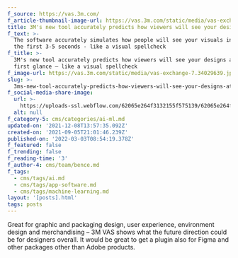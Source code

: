 ```yaml
---
f_source: https://vas.3m.com/
f_article-thumbnail-image-url: https://vas.3m.com/static/media/vas-exchange-7.34029639.jpg
title: 3M's new tool accurately predicts how viewers will see your designs
f_text: >-
  The software accurately simulates how people will see your visuals in the in
  the first 3-5 seconds - like a visual spellcheck
f_title: >-
  3M's new tool accurately predicts how viewers will see your designs at the
  first glance – like a visual spellcheck
f_image-url: https://vas.3m.com/static/media/vas-exchange-7.34029639.jpg
slug: >-
  3ms-new-tool-accurately-predicts-how-viewers-will-see-your-designs-at-the-first-glance-like-a-visual-spellcheck
f_social-media-share-image:
  url: >-
    https://uploads-ssl.webflow.com/62065e264f3132155f575139/62065e264f31322c9e575271_group%402x.2f12a6f9.jpg
  alt: null
f_category-5: cms/categories/ai-ml.md
updated-on: '2021-12-08T13:57:35.092Z'
created-on: '2021-09-05T21:01:46.239Z'
published-on: '2022-03-03T08:54:19.378Z'
f_featured: false
f_trending: false
f_reading-time: '3'
f_author-4: cms/team/bence.md
f_tags:
  - cms/tags/ai.md
  - cms/tags/app-software.md
  - cms/tags/machine-learning.md
layout: '[posts].html'
tags: posts
---
```


Great for graphic and packaging design, user experience, environment design and merchandising – 3M VAS shows what the future direction could be for designers overall. It would be great to get a plugin also for Figma and other packages other than Adobe products.

